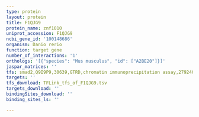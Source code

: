 ```yaml
---
type: protein
layout: protein
title: F1QJG9
protein_name: znf1010
uniprot_accession: F1QJG9
ncbi_gene_id: '100148686'
organism: Danio rerio
function: target gene
number_of_interactions: '1'
orthologs: '[{"species": "Mus musculus", "id": ["A2BE20"]}]'
jaspar_matrices: ''
tfs: smad2,Q9I9P9,30639,GTRD,chromatin immunoprecipitation assay,27924024%5Buid%5D,No
targets: ''
tfs_download: TFLink_tfs_of_F1QJG9.tsv
targets_download: ''
bindingSites_download: ''
binding_sites_ls: ''

---
```

